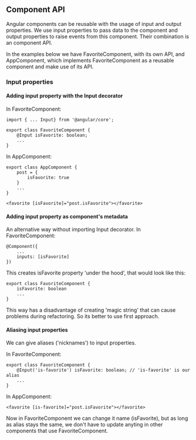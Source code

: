 ## Component API

Angular components can be reusable with the usage of input and output properties. We use input properties to pass data to the component and output properties to raise events from this component. Their combination is an component API.

In the examples below we have FavoriteComponent, with its own API, and AppComponent, which implements FavoriteComponent as a reusable component and make use of its API.

### Input properties

#### Adding input property with the Input decorator

In FavoriteComponent:

    import { ... Input} from '@angular/core';

    export class FavoriteComponent {
        @Input isFavorite: boolean;
        ...
    }

In AppComponent:

    export class AppComponent {
        post = {
            isFavorite: true
        }
        ...
    }

    <favorite [isFavorite]="post.isFavorite"></favorite>

#### Adding input property as component's metadata

An alternative way without importing Input decorator.
In FavoriteComponent:

    @Component({
        ...
        inputs: [isFavorite]
    })

This creates isFavorite property 'under the hood', that would look like this:

    export class FavoriteComponent {
        isFavorite: boolean
        ...
    }

This way has a disadvantage of creating 'magic string' that can cause problems during refactoring. So its better to use first approach.

#### Aliasing input properties

We can give aliases ('nicknames') to input properties.

In FavoriteComponent:

    export class FavoriteComponent {
        @Input('is-favorite') isFavorite: boolean; // 'is-favorite' is our alias
        ...
    }

In AppComponent:

    <favorite [is-favorite]="post.isFavorite"></favorite>  

Now in FavoriteComponent we can change it name (isFavorite), but as long as alias stays the same, we don't have to update anyting in other components that use FavoriteComponent.